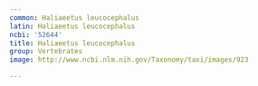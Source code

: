 ```yaml
---
common: Haliaeetus leucocephalus
latin: Haliaeetus leucocephalus
ncbi: '52644'
title: Haliaeetus leucocephalus
group: Vertebrates
image: http://www.ncbi.nlm.nih.gov/Taxonomy/taxi/images/923

---
```

